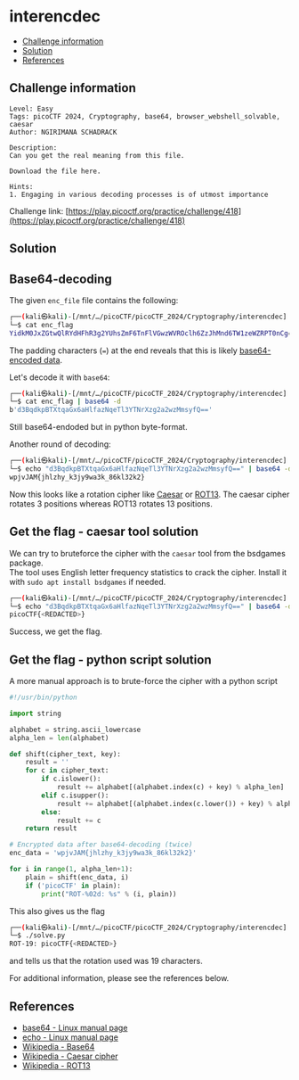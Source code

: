 # interencdec

- [Challenge information](#challenge-information)
- [Solution](#solution)
- [References](#references)

## Challenge information
```
Level: Easy
Tags: picoCTF 2024, Cryptography, base64, browser_webshell_solvable, caesar
Author: NGIRIMANA SCHADRACK
 
Description:
Can you get the real meaning from this file.

Download the file here.

Hints:
1. Engaging in various decoding processes is of utmost importance
```
Challenge link: [https://play.picoctf.org/practice/challenge/418](https://play.picoctf.org/practice/challenge/418)

## Solution

## Base64-decoding

The given `enc_file` file contains the following:
```bash
┌──(kali㉿kali)-[/mnt/…/picoCTF/picoCTF_2024/Cryptography/interencdec]
└─$ cat enc_flag               
YidkM0JxZGtwQlRYdHFhR3g2YUhsZmF6TnFlVGwzWVROclh6ZzJhMnd6TW1zeWZRPT0nCg==
```
The padding characters (`=`) at the end reveals that this is likely [base64-encoded data](https://en.wikipedia.org/wiki/Base64).  

Let's decode it with `base64`:
```bash
┌──(kali㉿kali)-[/mnt/…/picoCTF/picoCTF_2024/Cryptography/interencdec]
└─$ cat enc_flag | base64 -d
b'd3BqdkpBTXtqaGx6aHlfazNqeTl3YTNrXzg2a2wzMmsyfQ=='
```
Still base64-endoded but in python byte-format.  

Another round of decoding:
```bash
┌──(kali㉿kali)-[/mnt/…/picoCTF/picoCTF_2024/Cryptography/interencdec]
└─$ echo "d3BqdkpBTXtqaGx6aHlfazNqeTl3YTNrXzg2a2wzMmsyfQ==" | base64 -d
wpjvJAM{jhlzhy_k3jy9wa3k_86kl32k2}  
```

Now this looks like a rotation cipher like [Caesar](https://en.wikipedia.org/wiki/Caesar_cipher) or [ROT13](https://en.wikipedia.org/wiki/ROT13). The caesar cipher rotates 3 positions whereas ROT13 rotates 13 positions.

## Get the flag - caesar tool solution

We can try to bruteforce the cipher with the `caesar` tool from the bsdgames package.  
The tool uses English letter frequency statistics to crack the cipher.
Install it with `sudo apt install bsdgames` if needed.
```bash
┌──(kali㉿kali)-[/mnt/…/picoCTF/picoCTF_2024/Cryptography/interencdec]
└─$ echo "d3BqdkpBTXtqaGx6aHlfazNqeTl3YTNrXzg2a2wzMmsyfQ==" | base64 -d | caesar 
picoCTF{<REDACTED>}  
```
Success, we get the flag.

## Get the flag - python script solution

A more manual approach is to brute-force the cipher with a python script
```python
#!/usr/bin/python

import string

alphabet = string.ascii_lowercase
alpha_len = len(alphabet)

def shift(cipher_text, key):
    result = ''
    for c in cipher_text:
        if c.islower():
            result += alphabet[(alphabet.index(c) + key) % alpha_len]
        elif c.isupper():
            result += alphabet[(alphabet.index(c.lower()) + key) % alpha_len].upper()
        else:
            result += c
    return result

# Encrypted data after base64-decoding (twice)
enc_data = 'wpjvJAM{jhlzhy_k3jy9wa3k_86kl32k2}'

for i in range(1, alpha_len+1):
    plain = shift(enc_data, i)
    if ('picoCTF' in plain):
        print("ROT-%02d: %s" % (i, plain))
```

This also gives us the flag
```bash
┌──(kali㉿kali)-[/mnt/…/picoCTF/picoCTF_2024/Cryptography/interencdec]
└─$ ./solve.py                                                        
ROT-19: picoCTF{<REDACTED>}
```
and tells us that the rotation used was 19 characters.

For additional information, please see the references below.

## References

- [base64 - Linux manual page](https://man7.org/linux/man-pages/man1/base64.1.html)
- [echo - Linux manual page](https://man7.org/linux/man-pages/man1/echo.1.html)
- [Wikipedia - Base64](https://en.wikipedia.org/wiki/Base64)
- [Wikipedia - Caesar cipher](https://en.wikipedia.org/wiki/Caesar_cipher)
- [Wikipedia - ROT13](https://en.wikipedia.org/wiki/ROT13)
